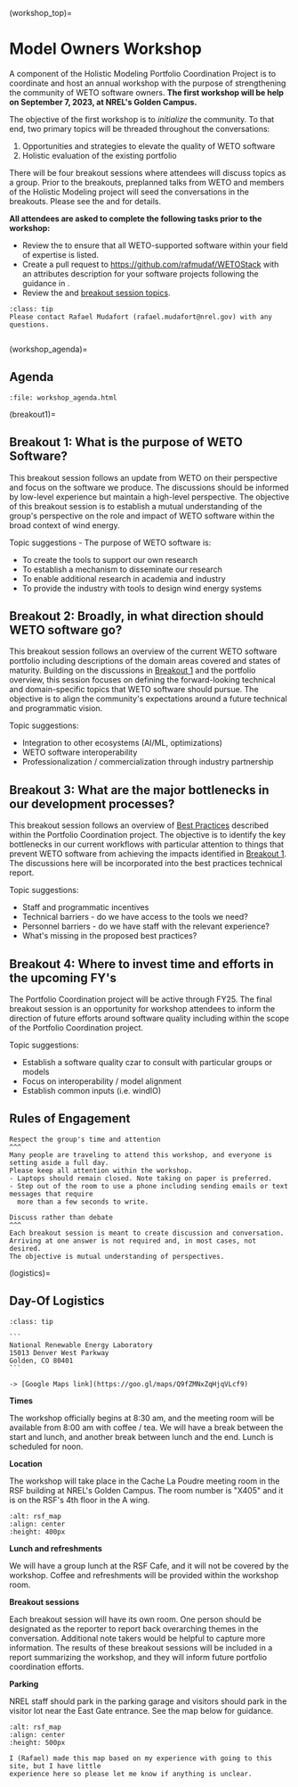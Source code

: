 (workshop_top)=
# Model Owners Workshop

A component of the Holistic Modeling Portfolio Coordination Project is to coordinate and host
an annual workshop with the purpose of strengthening the community of WETO software owners.
**The first workshop will be help on September 7, 2023, at NREL's Golden Campus.**

The objective of the first workshop is to *initialize* the community.
To that end, two primary topics will be threaded throughout the conversations:
1. Opportunities and strategies to elevate the quality of WETO software
2. Holistic evaluation of the existing portfolio

There will be four breakout sessions where attendees will discuss topics as a group.
Prior to the breakouts, preplanned talks from WETO and members of the Holistic Modeling project
will seed the conversations in the breakouts. Please see the [](workshop_agenda) and
[](logistics) for details.

**All attendees are asked to complete the following tasks prior to the workshop:**
- Review the [](portfolio_listing) to ensure that all WETO-supported software within your field
  of expertise is listed.
- Create a pull request to https://github.com/rafmudaf/WETOStack with an attributes description
  for your software projects following the guidance in [](schema).
- Review the [](workshop_agenda) and [breakout session topics](breakout1).

`````{admonition} Contact
:class: tip
Please contact Rafael Mudafort (rafael.mudafort@nrel.gov) with any questions.
`````

```{contents}
```

(workshop_agenda)=
## Agenda

```{raw} html
:file: workshop_agenda.html
```

(breakout1)=
## Breakout 1: What is the purpose of WETO Software?

This breakout session follows an update from WETO on their perspective and focus on the software
we produce.
The discussions should be informed by low-level experience but maintain a high-level perspective.
The objective of this breakout session is to establish a mutual understanding of the group's
perspective on the role and impact of WETO software within the broad context of wind energy.

Topic suggestions - The purpose of WETO software is:
- To create the tools to support our own research
- To establish a mechanism to disseminate our research
- To enable additional research in academia and industry
- To provide the industry with tools to design wind energy systems

<!-- Third option:
- how might we engage with independent organizations to deal with these long term maintenance burdens
  - inter (?) foundation
  - Apache foundation
  - Linux foundation -->

## Breakout 2: Broadly, in what direction should WETO software go?

This breakout session follows an overview of the current WETO software portfolio including
descriptions of the domain areas covered and states of maturity.
Building on the discussions in [Breakout 1](breakout1) and the portfolio overview, this session
focuses on defining the forward-looking technical and domain-specific topics that WETO software
should pursue.
The objective is to align the community's expectations around a future technical and programmatic
vision.

Topic suggestions:
- Integration to other ecosystems (AI/ML, optimizations)
- WETO software interoperability
- Professionalization / commercialization through industry partnership

## Breakout 3: What are the major bottlenecks in our development processes?

This breakout session follows an overview of [Best Practices](bestpractices) described
within the Portfolio Coordination project.
The objective is to identify the key bottlenecks in our current workflows with particular
attention to things that prevent WETO software from achieving the impacts identified
in [Breakout 1](breakout1).
The discussions here will be incorporated into the best practices technical report.

Topic suggestions:
- Staff and programmatic incentives
- Technical barriers - do we have access to the tools we need?
- Personnel barriers - do we have staff with the relevant experience?
- What's missing in the proposed best practices?

## Breakout 4: Where to invest time and efforts in the upcoming FY's

The Portfolio Coordination project will be active through FY25.
The final breakout session is an opportunity for workshop attendees to inform the direction
of future efforts around software quality including within the scope of the
Portfolio Coordination project.

Topic suggestions:
- Establish a software quality czar to consult with particular groups or models
- Focus on interoperability / model alignment
- Establish common inputs (i.e. windIO)

## Rules of Engagement

````{card}
Respect the group's time and attention
^^^
Many people are traveling to attend this workshop, and everyone is setting aside a full day.
Please keep all attention within the workshop.
- Laptops should remain closed. Note taking on paper is preferred.
- Step out of the room to use a phone including sending emails or text messages that require
  more than a few seconds to write.
````

````{card} 
Discuss rather than debate
^^^
Each breakout session is meant to create discussion and conversation.
Arriving at one answer is not required and, in most cases, not desired.
The objective is mutual understanding of perspectives.
````

(logistics)=
## Day-Of Logistics

````{admonition} NREL Golden Campus Address
:class: tip

```
National Renewable Energy Laboratory
15013 Denver West Parkway
Golden, CO 80401
```

-> [Google Maps link](https://goo.gl/maps/Q9fZMNxZqHjqVLcf9)
````

**Times**

The workshop officially begins at 8:30 am, and the meeting room will be available from
8:00 am with coffee / tea.
We will have a break between the start and lunch, and another break between lunch and the end.
Lunch is scheduled for noon.

**Location**

The workshop will take place in the Cache La Poudre meeting room in the
RSF building at NREL's Golden Campus. The room number is "X405" and it is on the RSF's 4th floor
in the A wing.

```{image} ./_images/rsf_4thfloor_map.png
:alt: rsf_map
:align: center
:height: 400px
```
**Lunch and refreshments**

We will have a group lunch at the RSF Cafe, and it will not be covered by the workshop.
Coffee and refreshments will be provided within the workshop room.

<!-- TODO Find the right elevator to get the 4th floor A wing -->

**Breakout sessions**

Each breakout session will have its own room.
One person should be designated as the reporter to report back overarching themes in the
conversation.
Additional note takers would be helpful to capture more information.
The results of these breakout sessions will be included in a report summarizing the workshop,
and they will inform future portfolio coordination efforts.

**Parking**

NREL staff should park in the parking garage and visitors should park in the visitor lot
near the East Gate entrance.
See the map below for guidance.

```{image} ./_images/parking_map.png
:alt: rsf_map
:align: center
:height: 500px
```

```{note}
I (Rafael) made this map based on my experience with going to this site, but I have little
experience here so please let me know if anything is unclear.
```
